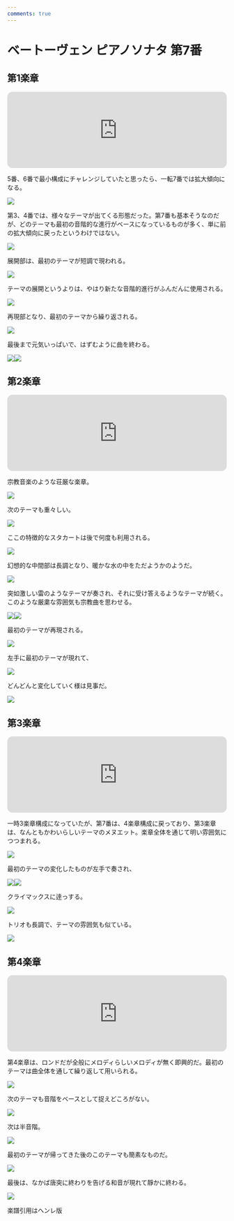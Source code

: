 ```yaml
---
comments: true
---
```


# ベートーヴェン ピアノソナタ 第7番

## 第1楽章

<iframe height="175" width="100%" title="Media player" src="https://embed.music.apple.com/us/album/piano-sonata-no-7-in-d-major-op-10-no-3-i-presto/1268209323?i=1268209324&amp;itscg=30200&amp;itsct=music_box_player&amp;ls=1&amp;app=music&amp;mttnsubad=1268209324&amp;theme=auto" id="embedPlayer" style="border:0;border-radius:12px;width:100%;height:175px;max-width:660px" sandbox="allow-forms allow-popups allow-same-origin allow-scripts allow-top-navigation-by-user-activation" allow="autoplay *; encrypted-media *; clipboard-write"></iframe>

5番、6番で最小構成にチャレンジしていたと思ったら、一転7番では拡大傾向になる。

<img src="549.jpg">

第3、4番では、様々なテーマが出てくる形態だった。第7番も基本そうなのだが、どのテーマも最初の音階的な進行がベースになっているものが多く、単に前の拡大傾向に戻ったというわけではない。

<img src="548.jpg">

展開部は、最初のテーマが短調で現われる。

<img src="551.jpg">

テーマの展開というよりは、やはり新たな音階的進行がふんだんに使用される。

<img src="552.jpg">

再現部となり、最初のテーマから繰り返される。

<img src="550.jpg">

最後まで元気いっぱいで、はずむように曲を終わる。

<div style="display: flex;">
<img src="../getImage%3Fid=554" style="display: inline-block;">
<img src="../getImage%3Fid=553" style="display: inline-block;">
</div>

## 第2楽章

<iframe height="175" width="100%" title="Media player" src="https://embed.music.apple.com/us/album/piano-sonata-no-7-in-d-major-op-10-no-3-ii-largo-e-mesto/1268209323?i=1268209325&amp;itscg=30200&amp;itsct=music_box_player&amp;ls=1&amp;app=music&amp;mttnsubad=1268209325&amp;theme=auto" id="embedPlayer" style="border:0;border-radius:12px;width:100%;height:175px;max-width:660px" sandbox="allow-forms allow-popups allow-same-origin allow-scripts allow-top-navigation-by-user-activation" allow="autoplay *; encrypted-media *; clipboard-write"></iframe>

宗教音楽のような荘厳な楽章。

<img src="559.jpg">

次のテーマも重々しい。

<img src="558.jpg">

ここの特徴的なスタカートは後で何度も利用される。

<img src="556.jpg">

幻想的な中間部は長調となり、暖かな水の中をただようかのようだ。

<img src="557.jpg">

突如激しい雷のようなテーマが奏され、それに受け答えるようなテーマが続く。このような厳粛な雰囲気も宗教曲を思わせる。

<div style="display: flex;">
<img src="../getImage%3Fid=555" style="display:inline-block;">
<img src="../getImage%3Fid=560" style="display:inline-block;">
</div>

最初のテーマが再現される。

<img src="563.jpg">

左手に最初のテーマが現れて、

<img src="561.jpg">

どんどんと変化していく様は見事だ。

<img src="562.jpg">

## 第3楽章

<iframe height="175" width="100%" title="Media player" src="https://embed.music.apple.com/us/album/piano-sonata-no-7-in-d-major-op-10-no-3-iii-menuetto-allegro/1268209323?i=1268209326&amp;itscg=30200&amp;itsct=music_box_player&amp;ls=1&amp;app=music&amp;mttnsubad=1268209326&amp;theme=auto" id="embedPlayer" style="border:0;border-radius:12px;width:100%;height:175px;max-width:660px" sandbox="allow-forms allow-popups allow-same-origin allow-scripts allow-top-navigation-by-user-activation" allow="autoplay *; encrypted-media *; clipboard-write"></iframe>

一時3楽章構成になっていたが、第7番は、4楽章構成に戻っており、第3楽章は、なんともかわいらしいテーマのメヌエット。楽章全体を通じて明い雰囲気につつまれる。

<img src="564.jpg">

最初のテーマの変化したものが左手で奏され、

<div style="display: flex;">
<img src="568.jpg">
<img src="566.jpg">
</div>

クライマックスに逹っする。

<img src="565.jpg">

トリオも長調で、テーマの雰囲気も似ている。

<img src="567.jpg">

## 第4楽章

<iframe height="175" width="100%" title="Media player" src="https://embed.music.apple.com/us/album/piano-sonata-no-7-in-d-major-op-10-no-3-iv-rondo-allegro/1268209323?i=1268209327&amp;itscg=30200&amp;itsct=music_box_player&amp;ls=1&amp;app=music&amp;mttnsubad=1268209327&amp;theme=auto" id="embedPlayer" style="border:0;border-radius:12px;width:100%;height:175px;max-width:660px" sandbox="allow-forms allow-popups allow-same-origin allow-scripts allow-top-navigation-by-user-activation" allow="autoplay *; encrypted-media *; clipboard-write"></iframe>

第4楽章は、ロンドだが全般にメロディらしいメロディが無く即興的だ。最初のテーマは曲全体を通して繰り返して用いられる。

<img src="570.jpg">

次のテーマも音階をベースとして捉えどころがない。

<img src="573.jpg">

次は半音階。

<img src="571.jpg">

最初のテーマが帰ってきた後のこのテーマも簡素なものだ。

<img src="572.jpg">

最後は、なかば唐突に終わりを告げる和音が現れて靜かに終わる。

<img src="569.jpg">

楽譜引用はヘンレ版
